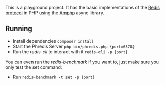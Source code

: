 This is a playground project. It has the basic implementations of the [Redis protocol](https://redis.io/topics/protocol) in PHP using the [Amphp](https://amphp.org/) async library.

## Running

- Install dependencies `composer install`
- Start the Phredis Server `php bin/phredis.php {port=6378}`
- Run the _redis-cli_ to interact with it `redis-cli -p {port}`

You can even run the _redis-benchmark_ if you want to, just make sure you only test the set command:

- Run `redis-benchmark -t set -p {port}`